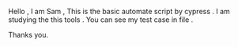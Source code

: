 Hello , I am Sam , 
This is the basic automate script by cypress . 
I am studying the this tools .
You can see my test case in file  . 

Thanks you.
